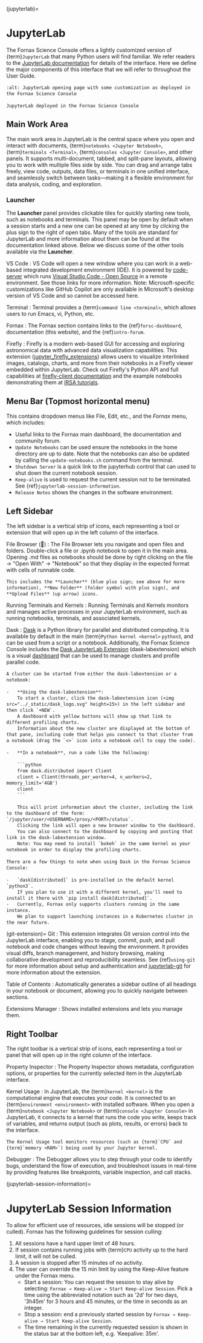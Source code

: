 (jupyterlab)=
# JupyterLab

The Fornax Science Console offers a lightly customized version of {term}`JupyterLab` that many Python users will find familiar.
We refer readers to the [JupyterLab documentation](https://jupyterlab.readthedocs.io/en/stable/user/interface.html) for details of the interface.
Here we define the major components of this interface that we will refer to throughout the User Guide.

```{figure} ../_static/forsc_jupyterlab.png
:alt: JupyterLab opening page with some customization as deployed in the Fornax Science Console

JupyterLab deployed in the Fornax Science Console
```

## Main Work Area

The main work area in JupyterLab is the central space where you open and interact with documents, {term}`notebooks <Jupyter Notebook>`, {term}`terminals <Terminal>`, {term}`consoles <Jupyter Console>`, and other panels.
It supports multi-document, tabbed, and split-pane layouts, allowing you to work with multiple files side by side.
You can drag and arrange tabs freely, view code, outputs, data files, or terminals in one unified interface, and seamlessly switch between tasks—making it a flexible environment for data analysis, coding, and exploration.

### Launcher

The **Launcher** panel provides clickable tiles for quickly starting new tools, such as notebooks and terminals.
This panel may be open by default when a session starts and a new one can be opened at any time by clicking the plus sign to the right of open tabs.
Many of the tools are standard for JupyterLab and more information about them can be found at the documentation linked above.
Below we discuss some of the other tools available via the **Launcher**.

VS Code
:   VS Code will open a new window where you can work in a web-based integrated development environment (IDE).
    It is powered by [code-server](https://github.com/coder/code-server) which runs [Visual Studio Code - Open Source](https://github.com/microsoft/vscode) in a remote environment.
    See those links for more information.
    Note: Microsoft-specific customizations like GitHub Copilot are only available in Microsoft's desktop version of VS Code and so cannot be accessed here.

Terminal
:   Terminal provides a {term}`command line <terminal>`, which allows users to run Emacs, vi, Python, etc.

Fornax
:   The Fornax section contains links to the {ref}`forsc-dashboard`, documentation (this website), and the {ref}`intro-forum`.

Firefly
:   Firefly is a modern web-based GUI for accessing and exploring astronomical data with advanced data visualization capabilities.
    This extension ([jupyter_firefly_extensions](https://github.com/Caltech-IPAC/jupyter_firefly_extensions)) allows users to visualize interlinked images, catalogs, charts, and more from their notebooks in a Firefly viewer embedded within JupyterLab.
    Check out Firefly's Python API and full capabilities at [firefly-client documentation](https://caltech-ipac.github.io/firefly_client/) and the example notebooks demonstrating them at [IRSA tutorials](https://caltech-ipac.github.io/irsa-tutorials/).

## Menu Bar (Topmost horizontal menu)

This contains dropdown menus like File, Edit, etc., and the *Fornax* menu, which includes:

- Useful links to the Fornax main dashboard, the documentation and community forum.
- `Update Notebooks` can be used ensure the notebooks in the home directory are up to date. Note that the notebooks can also be updated by calling the `update-notebooks.sh` command from the terminal.
- `Shutdown Server` is a quick link to the jupyterhub control that can used to shut down the current notebook session.
- `Keep-alive` is used to request the current session not to be terminated. See {ref}`jupyterlab-session-information`.
- `Release Notes` shows the changes in the software environment.


## Left Sidebar

The left sidebar is a vertical strip of icons, each representing a tool or extension that will open up in the left column of the interface.

File Browser (📁)
:   The File Browser lets you navigate and open files and folders.
    Double-click a file or .ipynb notebook to open it in the main area.
    Opening .md files as notebooks should be done by right clicking on the file → "Open With" → "Notebook" so that they display in the expected format with cells of runnable code.

    This includes the **Launcher** (blue plus sign; see above for more information), **New Folder** (folder symbol with plus sign), and **Upload Files** (up arrow) icons.

Running Terminals and Kernels
:   Running Terminals and Kernels monitors and manages active processes in your JupyterLab environment, such as running notebooks, terminals, and associated kernels.

Dask
:   [Dask](https://docs.dask.org/en/stable/) is a Python library for parallel and distributed computing.
    It is available by default in the main {term}`Python kernel <kernel>` `python3`, and can be used from a script or a notebook.
    Additionally, the Fornax Science Console includes the [Dask JupyterLab Extension](https://github.com/dask/dask-labextension) (dask-labextension) which is a visual [dashboard](https://docs.dask.org/en/latest/dashboard.html) that can be used to manage clusters and profile parallel code.

    A cluster can be started from either the dask-labextension or a notebook:

    -   **Using the dask-labextension**:
        To start a cluster, click the dask-labextension icon (<img src="../_static/dask_logo.svg" height=15>) in the left sidebar and then click `+NEW`.
        A dashboard with yellow buttons will show up that link to different profiling charts.
        Information about the new cluster are displayed at the bottom of that pane, including code that helps you connect to that cluster from a notebook (drag the `<>` icon into a notebook cell to copy the code).

    -   **In a notebook**, run a code like the following:

        ```python
        from dask.distributed import Client
        client = Client(threads_per_worker=4, n_workers=2, memory_limit='4GB')
        client
        ```

        This will print information about the cluster, including the link to the dashboard of the form: `/jupyter/user/<USERNAME>/proxy/<PORT>/status`.
        Clicking the link will open a new browser window to the dashboard.
        You can also connect to the dashboard by copying and posting that link in the dask-labextension window.
        Note: You may need to install `bokeh` in the same kernel as your notebook in order to display the profiling charts.

    There are a few things to note when using Dask in the Fornax Science Console:

    -   `dask[distributed]` is pre-installed in the default kernel `python3`.
        If you plan to use it with a different kernel, you'll need to install it there with `pip install dask[distributed]`.
    -   Currently, Fornax only supports clusters running in the same instance.
        We plan to support launching instances in a Kubernetes cluster in the near future.

(git-extension)=
Git
:   This extension integrates Git version control into the JupyterLab interface, enabling you to stage, commit, push, and pull notebook and code changes without leaving the environment.
    It provides visual diffs, branch management, and history browsing, making collaborative development and reproducibility seamless.
    See {ref}`using-git` for more information about setup and authentication and [jupyterlab-git](https://github.com/jupyterlab/jupyterlab-git) for more information about the extension.

Table of Contents
:   Automatically generates a sidebar outline of all headings in your notebook or document, allowing you to quickly navigate between sections.

Extensions Manager
:   Shows installed extensions and lets you manage them.

## Right Toolbar

The right toolbar is a vertical strip of icons, each representing a tool or panel that will open up in the right column of the interface.

Property Inspector
:   The Property Inspector shows metadata, configuration options, or properties for the currently selected item in the JupyterLab interface.

Kernel Usage
:   In JupyterLab, the {term}`kernel <kernel>` is the computational engine that executes your code.
    It is connected to an {term}`environment <environment>` with installed software.
    When you open a {term}`notebook <Jupyter Notebook>` or {term}`console <Jupyter Console>` in JupyterLab, it connects to a kernel that runs the code you write, keeps track of variables, and returns output (such as plots, results, or errors) back to the interface.

    The Kernel Usage tool monitors resources (such as {term}`CPU` and {term}`memory <RAM>`) being used by your Jupyter kernel.

Debugger
:   The Debugger allows you to step through your code to identify bugs, understand the flow of execution, and troubleshoot issues in real-time by providing features like breakpoints, variable inspection, and call stacks.

(jupyterlab-session-information)=
# JupyterLab Session Information

To allow for efficient use of resources, idle sessions will be stopped (or culled).
Fornax has the following guidelines for session culling:

1.  All sessions have a hard upper limit of 48 hours.
2.  If session contains running jobs with {term}`CPU` activity up to the hard limit, it will not be culled.
3.  A session is stopped after 15 minutes of no activity.
4.  The user can override the 15 min limit by using the Keep-Alive feature under the Fornax menu.
    - Start a session: You can request the session to stay alive by selecting: `Fornax → Keep-alive → Start Keep-alive Session`.
      Pick a time using the abbreviated notation such as '2d' for two days, '3h45m' for 3 hours and 45 minutes, or the time in seconds as an integer.
    - Stop a session: end a previously started session by `Fornax → Keep-alive → Start Keep-alive Session`.
    - The time remaining in the currently requested session is shown in the status bar at the bottom left, e.g. 'Keepalive: 35m'.
